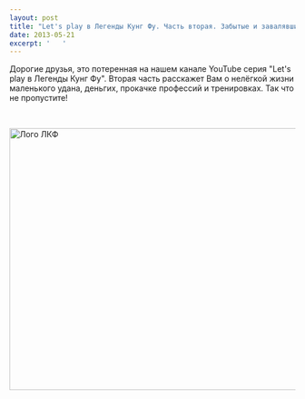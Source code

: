 ```yaml
---
layout: post
title: "Let's play в Легенды Кунг Фу. Часть вторая. Забытые и завалявшиеся материалы!"
date: 2013-05-21
excerpt: '   '
---
```


Дорогие друзья, это потеренная на нашем канале YouTube серия "Let's play в Легенды Кунг Фу". Вторая часть расскажет Вам о нелёгкой жизни маленького удана, деньгих, прокачке профессий и тренировках. Так что не пропустите!

&nbsp;

<a href="http://gamersoul.ru/wp-content/uploads/2013/04/Лого-ЛКФ.jpg"><img class="wp-image-1828 aligncenter" alt="Лого ЛКФ" src="http://gamersoul.ru/wp-content/uploads/2013/04/Лого-ЛКФ.jpg" width="614" height="461" /></a>